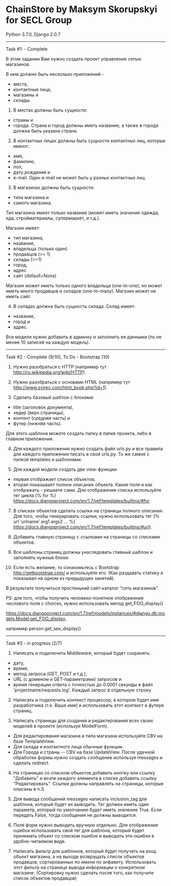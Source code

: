 # ChainStore by Maksym Skorupskyi for SECL Group
Python 3.7.0,
Django 2.0.7
_________________________________________________________________________________________________________

Task #1: - Complete

В этом задании Вам нужно создать проект управления сетью магазинов.

В нем должно быть несколько приложений - 
- места, 
- контактные лица, 
- магазины и 
- склады.

1) В местах должны быть сущности: 
- страны и 
- города. 
Страна и город должны иметь название, а также в городе должна быть указана страна.

2) В контактных лицах должны быть сущности контактных лиц, которые имеют: 
- имя, 
- фамилию, 
- пол, 
- дату рождения и 
- e-mail. 
Один e-mail не может быть у разных контактных лиц.

3) В магазинах должны быть сущности: 
- типа магазина и 
- самого магазина. 

Тип магазина имеет только название (может иметь значение одежда, еда, стройматериалы, супермаркет, и т.д.). 

Магазин имеет:
- тип магазина, 
- название, 
- владельца (только один)
- продавцов (>= 1) 
- склады (>=1)
- город, 
- адрес
- сайт (default=None)

Магазин может иметь только одного владельца (one-to-one), 
но может иметь много продавцов и складов (one-to-many). 
Магазин может не иметь сайт.

4) В складах должна быть сущность склада. 
Склад имеет: 
- название,
- город и 
- адрес.

Все модели нужно добавить в админку и заполнить ее данными (по не менее 10 записей на каждую модель).

_________________________________________________________________________________________________________

Task #2 - Complete (9/10), To Do - Bootstrap (10)

1. Нужно разобраться с HTTP (например тут http://ru.wikipedia.org/wiki/HTTP).

2. Нужно разобраться с основами HTML (например тут http://www.zvirec.com/html_book.php?id=1).

3. Сделать базовый шаблон с блоками: 
- title (заголовок документа), 
- хедер (верх страницы), 
- контент (средняя часть) и 
- футер (нижняя часть). 

Для этого шаблона можете создать папку в папке проекта, либо в главном приложении.

4. Для каждого приложения нужно создать файл urls.py 
и все правила для каждого приложения писать в свой urls.py. 
То же самое с папкой templates и шаблонами.

6. Для каждой модели создать две view-функции: 
- первая отображает список объектов, 
- вторая показывает полное описание объекта. 
Какие поля и как отображать - решаете сами. 
Для отображения списка используйте тег цикла {% for %} 
https://docs.djangoproject.com/en/1.7/ref/templates/builtins/#for

7. В списках объектов сделать ссылки на страницы полного описания. Для того, чтобы генерировать ссылки, нужно использовать тег {% url 'urlname' arg1 args2 ... %} 
https://docs.djangoproject.com/en/1.7/ref/templates/builtins/#url).

8. Добавить главную страницу с ссылками на страницы со списками объектов.

9. Все шаблоны страниц должны унаследовать главный шаблон и заполнять нужные блоки.

10. Если есть желание, то ознакомьтесь с Bootstrap http://getbootstrap.com/ и используйте его. 
(Как раздавать статику я показывал на одном из предыдущих занятий).

В результате получиться простенький сайт-каталог "сеть магазинов".

PS: для того, чтобы получить человеко-понятное отображение числового поля с choices, 
нужно использовать метод get_FOO_display() 

https://docs.djangoproject.com/en/1.7/ref/models/instances/#django.db.models.Model.get_FOO_display, 

например person.get_sex_display()

_________________________________________________________________________________________________________

Task #3 - in progress (2/7)

1. Написать и подключить Middleware, который будет сохранять: 
- дату, 
- время, 
- метод запроса (GET, POST и т.д.), 
- URL (с доменом и GET-параметрами) запросов и 
- время генерации ответа с точностью до 0.0001 секунды 
в файл 'projectname/requests.log'. 
Каждый запрос в отдельную строку.

2. Написать и подключить контекст процессор, в котором будет имя разработчика (т.е. Ваше имя) и использовать этот контекст в футере страниц.

3. Написать страницы для создания и редактирования всех своих моделей в проекте (используя ModelForm). 
- Для редактирования магазина и типа магазина используйте CBV на базе TemplateView. 
- Для склада и контактного лица обычные функции. 
- Для Города и страны -- CBV на базе UpdateView. 
После удачной обработки формы нужно создать сообщение используя messages и сделать redirect.

4. На страницах со списком объектов добавить кнопку или ccылку "Добавить" и возле каждого элемента в списке добавить ссылку "Редактировать". 
Ссылки должны направлять на страницы, которые описаны в п.3.

5. Для вывода сообщений messages написать inclusion_tag для шаблона, который будет их выводить. Тег должен иметь один параметр, который по умолчанию будет иметь значение True. 
Если передать False, тогда сообщения не должны выводится.

6. Поля форм нужно выводить вручную отдельно. 
Для отображения ошибок использовать свой тег для шаблона, который будет принимать объект со списком ошибок и выводить эти ошибки в удобно-читаемом виде.

7. Написать фильтр для шаблонов, который будет получать на вход объект магазина, а на выходе возвращать список объектов продавцов, сортированных по имени по алфавиту. 
Использовать этот фильтр на странице вывода информации о конкретном магазине. 
(Сортировку нужно сделать после того, как получите список объектов продавцов)